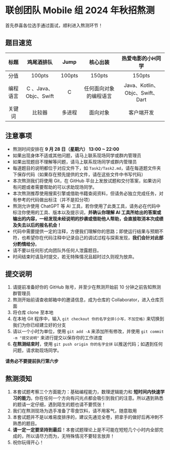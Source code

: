 # 联创团队 Mobile 组 2024 年秋招熬测

首先恭喜各位选手通过面试，顺利进入熬测环节！

## 题目速览

| 标题   | 鸡尾酒排队 | Jump | 核心出装 | 热爱电影的小H同学 |
| :----: | :------: |:-------:| :------: | :----: |
| 分值   |  100pts | 100pts |150pts | 150pts|
| 编程语言 | C 、Java、Objc、Swift | C| 任何面向对象的编程语言 | Java、Kotlin、Objc、Swift、Dart |
| 关键词 | 比较器 | 多进程 | 面向对象 | 客户端开发 |

## 注意事项

- 熬测时间安排在 **9 月 28 日（星期六） 13:00 ~ 22:00**
- 如果出现身体不适或其他问题，请马上联系现场同学或群内管理员
- 如果出现题目不理解等问题，请马上联系现场同学或群内管理员
- 每道题目的说明都位于对应文件下，如 `Task2/Task2.md`，请在每道题文件夹下保存代码（如果存在预先提供的文件，请在这些文件中书写代码）
- 本次熬测我们将使用 Git，在 GitHub 平台上发放试题和交付答案，如果访问有问题或者需要帮助的可以求助现场同学。
- 本次熬测推荐使用搜索引擎或借助书籍查阅资料，但请务必独立完成任务，对有参考的代码做出标注（并不是扣分项）
- 熬测允许使用 ChatGPT 等 AI 工具，若你使用了此类工具，请务必在代码中标注你使用的工具、版本以及提示词，**并确认你理解 AI 工具所给出的答案或输出的内容，一经发现未经说明的抄袭或借助他人帮助，会直接取消本次成绩及失去以后的报名机会！**
- 代码中需要提供一定的注释，方便我们理解你的思路；即使运行结果与预期不符，也希望你在代码注释中记录自己的调试过程与探索发现，**我们会针对此部分酌情给分**。
- 请不要以任何形式向团队外任何人泄露题目。
- 时间结束时请及时提交，若无特殊情况且超时过久则视为放弃。

## 提交说明

1. 请提前准备好你的 GitHub 账号，并至少在熬测开始前 10 分钟之前告知熬测群管理员
2. 熬测开始前请查收邮箱中的邀请信息，成为仓库的 Collaborator，进入仓库页面
3. 将仓库 clone 至本地
4. 在本地 Git 程序中，输入 `git checkout 你的名字全拼(小写，不加空格)` 来切换到我们为你已经建立好的分支
5. 请以一个小时为单位，使用 `git add -A` 来添加所有修改，并使用 `git commit -m "提交说明"` 来进行提交以保存你的工作进度
6. **在熬测结束时**，使用 `git push origin 你的名字全拼` 以推送代码；如遇到任何问题，请求助现场同学。

**请务必不要提前执行第六步**

## 熬测须知

1. 本套试题考察三个方面能力：基础编程能力，数理逻辑能力和 **短时间内快速学习的能力**。你在任何一个方向有闪光点都会吸引到我们的注意。所以遇到熟悉的题请一定仔细，遇到陌生的题也请不要慌张！
2. 我们在熬测现场为选手准备了零食饮料，请不用客气，随意取用
3. 本套试题并不是以难易度排序的，建议先通览全卷，把拿手的做好后再冲刺不熟悉的题目。
4. **请一定一定要坚持到最后**！本套试题理论上是不可能在短短几个小时内全部完成的，所以请尽力而为，无特殊情况不要轻言放弃！
5. 祝你玩得开心！
